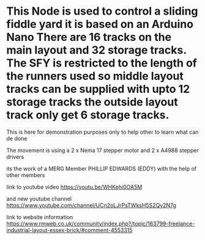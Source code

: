 # This Node is used to control a sliding fiddle yard it is based on an Arduino Nano There are 16 tracks on the main layout and 32 storage tracks. The SFY is restricted to the length of the runners used so middle layout tracks can be supplied with upto 12 storage tracks the outside layout track only get 6 storage tracks.

This is here for demonstration purposes only to help other to learn what can de done

The movement is using a 2 x Nema 17 stepper motor and 2 x A4988 stepper drivers 

its the work of a MERG Member PHILLIP EDWARDS (EDDY) with the help of other members

link to youtube video
https://youtu.be/WHKehi0OA5M

and new youtube channel
https://www.youtube.com/channel/UCn2oLJrPsTWksH5S2Qy2N7g

link to website information
https://www.rmweb.co.uk/community/index.php?/topic/163799-freelance-industrial-layout-essex-brick/#comment-4553315
